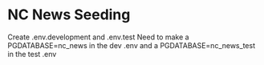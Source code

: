 # NC News Seeding

Create .env.development and .env.test
Need to make a PGDATABASE=nc_news in the dev .env and a PGDATABASE=nc_news_test in the test .env